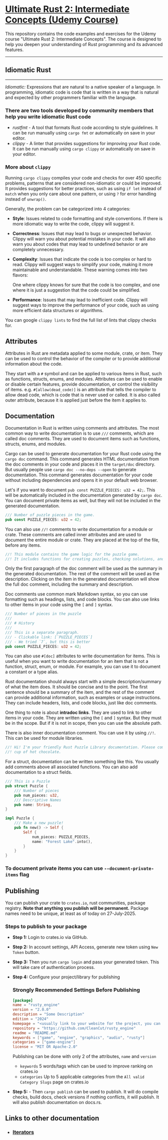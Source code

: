 # [Ultimate Rust 2: Intermediate Concepts (Udemy Course)](https://www.udemy.com/course/ultimate-rust-2/)

This repository contains the code examples and exercises for the Udemy course "Ultimate Rust 2: Intermediate Concepts". The course is designed to help you deepen your understanding of Rust programming and its advanced features.

---

## Idiomatic Rust

---

_Idiomatic:_ Expressions that are natural to a native speaker of a language. In programming, idiomatic code is code that is written in a way that is natural and expected by other programmers familiar with the language.

### There are two tools developed by community members that help you write idiomatic Rust code

- _rustfmt_ - A tool that formats Rust code according to style guidelines. It can be run manually using `cargo fmt` or automatically on save in your editor.
- _clippy_ - A linter that provides suggestions for improving your Rust code. It can be run manually using `cargo clippy` or automatically on save in your editor.

### More about `clippy`

Running `cargo clippy` compiles your code and checks for over 450 specific problems, patterns that are considered non-idiomatic or could be improved. It provides suggestions for better practices, such as using `if let` instead of `match` when you only care about one pattern, or using `?` for error handling instead of `unwrap()`.

Generally, the problem can be categorized into 4 categories:

- **Style**: Issues related to code formatting and style conventions. If there is more idiomatic way to write the code, clippy will suggest it.

- **Correctness**: Issues that may lead to bugs or unexpected behavior. Clippy will warn you about potential mistakes in your code. It will also warn you about codes that may lead to undefined behavior or are completely unnecessary.

- **Complexity**: Issues that indicate the code is too complex or hard to read. Clippy will suggest ways to simplify your code, making it more maintainable and understandable. These warning comes into two flavors:

  One where clippy knows for sure that the code is too complex, and one where it is just a suggestion that the code could be simplified.

- **Performance**: Issues that may lead to inefficient code. Clippy will suggest ways to improve the performance of your code, such as using more efficient data structures or algorithms.

You can google `clippy lints` to find the full list of lints that clippy checks for.

## Attributes

Attributes in Rust are metadata applied to some module, crate, or item. They can be used to control the behavior of the compiler or to provide additional information about the code.

They start with a `#` symbol and can be applied to various items in Rust, such as functions, structs, enums, and modules. Attributes can be used to enable or disable certain features, provide documentation, or control the visibility of items.
e.g. `#[allow(dead_code)]` is an attribute that tells the compiler to allow dead code, which is code that is never used or called. It is also called outer attribute, because it is applied just before the item it applies to.

## Documentation

Documentation in Rust is written using comments and attributes. The most common way to write documentation is to use `///` comments, which are called doc comments. They are used to document items such as functions, structs, enums, and modules.

Cargo can be used to generate documentation for your Rust code using the `cargo doc` command. This command generates HTML documentation from the doc comments in your code and places it in the `target/doc` directory.
But usually people use `cargo doc --no-deps --open` to generate documentation. This command generates documentation for your code without including dependencies and opens it in your default web browser.

Let's if you want to document `pub const PUZZLE_PIECES: u32 = 42;`. This will be automatically included in the documentation generated by `cargo doc`. You can document private items as well, but they will not be included in the generated documentation.

```rust
/// Number of puzzle pieces in the game.
pub const PUZZLE_PIECES: u32 = 42;
```

You can also use `//!` comments to write documentation for a module or crate. These comments are called inner attributes and are used to document the entire module or crate. They are placed at the top of the file, before any items.

```rust
//! This module contains the game logic for the puzzle game.
//! It includes functions for creating puzzles, checking solutions, and scoring.
```

Only the first paragraph of the doc comment will be used as the summary in the generated documentation. The rest of the comment will be used as the description. Clicking on the item in the generated documentation will show the full doc comment, including the summary and description.

Doc comments use common mark Markdown syntax, so you can use formatting such as headings, lists, and code blocks. You can also use links to other items in your code using the `[` and `]` syntax.

```rust
/// Number of pieces in the puzzle
///
/// # History
///
/// This is a separate paragraph.
/// - Clickable link: [`PUZZLE_PIECES`]
/// - We tried `7`, but this is better
pub const PUZZLE_PIECES: u32 = 42;
```

You can also use `#[doc]` attributes to write documentation for items. This is useful when you want to write documentation for an item that is not a function, struct, enum, or module. For example, you can use it to document a constant or a type alias.

Rust documentation should always start with a simple description/summary of what the item does. It should be concise and to the point. The first sentence should be a summary of the item, and the rest of the comment can provide additional information, such as examples or usage instructions. They can include headers, lists, and code blocks, just like doc comments.

One thing to note is about **intradoc links**. They are used to link to other items in your code. They are written using the `[` and `]` syntax. But they must be in the scope. But if it is not in scope, then you can use the absolute path.

There is also inner documentation comment. You can use it by using `//!`. This can be used for module libraries.

```rust
//! Hi! I'm your friendly Rust Puzzle Library documentation. Please come in, sit down, and have a
//! cup of hot chocolate.

```

For a struct, documentation can be written something like this. You usually add comments above all associated functions. You can also add documentation to a struct fields.

```rust
/// This is a Puzzle
pub struct Puzzle {
    /// Number of pieces
    pub num_pieces: u32,
    /// Descriptive Names
    pub name: String,
}

impl Puzzle {
    /// Make a new puzzle!
    pub fn new() -> Self {
        Self {
            num_pieces: PUZZLE_PIECES,
            name: "Forest Lake".into(),
        }
    }
}
```

### To document private items you can use `--document-private-items` flag

## Publishing

You can publish your crate to `crates.io`, rust communities, package registry. **Note that anything you publish will be permanent.** Package names need to be unique, at least as of today on 27-July-2025.

### Steps to publish to your package

- **Step 1:** Login to crates.io via GitHub.
- **Step 2:** In account settings, API Access, generate new token using `New Token` button.
- **Step 3:** Then you run `cargo login` and pass your generated token. This will take care of authentication process.
- **Step 4:** Configure your project/library for publishing

  ### Strongly Recommended Settings Before Publishing

  ```toml
  [package]
  name = "rusty_engine"
  version = "2.0.0"
  description = "Some Description"
  edition = "2024"
  homepage = "<usually link to your website for the project, you can also use github repo>"
  repository = "https://github.com/CleanCut/rusty_engine"
  readme = "README.md"
  keywords = ["game", "engine", "graphics", "audio", "rusty"]
  categories = ["game-engine"]
  license = "MIT OR Apache-2.0"
  ```

  Publishing can be done with only 2 of the attributes, `name` and `version`

  - `keywords` 5 words/tags which can be used to improve ranking on crates.io
  - `categories` Up to 5 applicable categories from the `All valid Category Slugs` page on crates.io

- **Step 5:** - Then `cargo publish` can be used to publish. It will do compile checks, build docs, check versions if nothing conflicts, it will publish. It will also publish documentation on docs.rs.

## Links to other documentation

- ### [Iterators](./iterators/Iterators.md)
